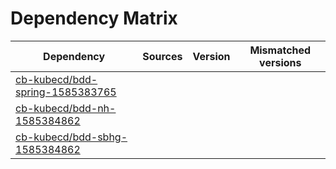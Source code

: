 # Dependency Matrix

Dependency | Sources | Version | Mismatched versions
---------- | ------- | ------- | -------------------
[cb-kubecd/bdd-spring-1585383765](https://github.com/cb-kubecd/bdd-spring-1585383765.git) |  | []() | 
[cb-kubecd/bdd-nh-1585384862](https://github.com/cb-kubecd/bdd-nh-1585384862.git) |  | []() | 
[cb-kubecd/bdd-sbhg-1585384862](https://github.com/cb-kubecd/bdd-sbhg-1585384862.git) |  | []() | 
